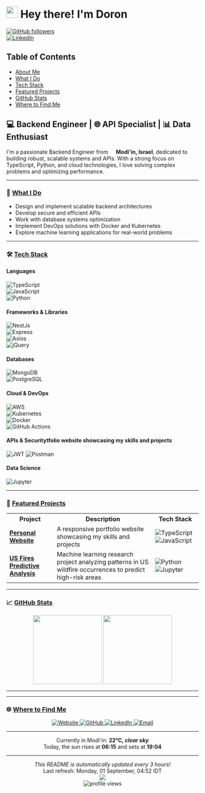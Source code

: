 # <img src="https://emojis.slackmojis.com/emojis/images/1531849430/4246/blob-sunglasses.gif?1531849430" width="30"/> Hey there! I'm Doron

[![GitHub followers](https://img.shields.io/github/followers/DoronF3?style=social)](https://github.com/DoronF3)  
[![LinkedIn](https://img.shields.io/badge/LinkedIn-Connect-blue)](https://www.linkedin.com/in/DoronF3)

## Table of Contents
- [About Me](#-about-me)
- [What I Do](#-what-i-do)
- [Tech Stack](#-tech-stack)
- [Featured Projects](#-featured-projects)
- [GitHub Stats](#-github-stats)
- [Where to Find Me](#-where-to-find-me)

## 💻 Backend Engineer | 🌐 API Specialist | 📊 Data Enthusiast

I'm a passionate Backend Engineer from <img src="https://cdn-icons-png.flaticon.com/512/197/197577.png" width="13"/> **Modi'in, Israel**, dedicated to building robust, scalable systems and APIs. With a strong focus on TypeScript, Python, and cloud technologies, I love solving complex problems and optimizing performance.

---

### 🚀 [What I Do](#-what-i-do)

- Design and implement scalable backend architectures
- Develop secure and efficient APIs
- Work with database systems optimization
- Implement DevOps solutions with Docker and Kubernetes
- Explore machine learning applications for real-world problems

---

### 🛠️ [Tech Stack](#-tech-stack)

#### Languages
![TypeScript](https://img.shields.io/badge/-TypeScript-007ACC?style=for-the-badge&logo=typescript&logoColor=white)  
![JavaScript](https://img.shields.io/badge/-JavaScript-F7DF1E?style=for-the-badge&logo=javascript&logoColor=black)  
![Python](https://img.shields.io/badge/-Python-3776AB?style=for-the-badge&logo=python&logoColor=white)

#### Frameworks & Libraries
![NestJs](https://img.shields.io/badge/-NestJs-ea2845?style=for-the-badge&logo=nestjs&logoColor=white)  
![Express](https://img.shields.io/badge/Express-000000?style=for-the-badge&logo=express&logoColor=white)  
![Axios](https://img.shields.io/badge/axios-671ddf?style=for-the-badge&logo=axios&logoColor=white)  
![jQuery](https://img.shields.io/badge/jQuery-0769AD?style=for-the-badge&logo=jquery&logoColor=white)

#### Databases
![MongoDB](https://img.shields.io/badge/-MongoDB-13aa52?style=for-the-badge&logo=mongodb&logoColor=white)  
![PostgreSQL](https://img.shields.io/badge/PostgreSQL-316192?style=for-the-badge&logo=postgresql&logoColor=white)

#### Cloud & DevOps
![AWS](https://img.shields.io/badge/AWS-FF9900?style=for-the-badge&logo=amazonaws&logoColor=white)  
![Kubernetes](https://img.shields.io/badge/kubernetes-326ce5?style=for-the-badge&logo=kubernetes&logoColor=white)  
![Docker](https://img.shields.io/badge/-Docker-46a2f1?style=for-the-badge&logo=docker&logoColor=white)  
![GitHub Actions](https://img.shields.io/badge/-Github_Actions-2088FF?style=for-the-badge&logo=github-actions&logoColor=white)

#### APIs & Securitytfolio website showcasing my skills and projects</td>
![JWT](https://img.shields.io/badge/JWT-000000?style=for-the-badge&logo=JSON%20web%20tokens&logoColor=white)
![Postman](https://img.shields.io/badge/Postman-FF6C37?style=for-the-badge&logo=Postman&logoColor=white)

#### Data Science
![Jupyter](https://img.shields.io/badge/Jupyter-F37626?style=for-the-badge&logo=Jupyter&logoColor=white)

---

### 🔭 [Featured Projects](#-featured-projects)

<table>
  <tr>
    <th>Project</th>
    <th>Description</th>
    <th>Tech Stack</th>
  </tr>
  <tr>
    <td><a href="https://github.com/DoronF3/doronf3.github.io"><b>Personal Website</b></a></td>
    <td>A responsive portfolio website showcasing my skills and projects</td>
    <td>
      <img alt="TypeScript" src="https://img.shields.io/badge/-TypeScript-007ACC?style=flat-square&logo=typescript&logoColor=white"/>
      <img alt="JavaScript" src="https://img.shields.io/badge/-JavaScript-F7DF1E?style=flat-square&logo=javascript&logoColor=black"/>
    </td>
  </tr>
  <tr>
    <td><a href="https://github.com/DoronF3/School-Projects/blob/main/Machine%20Learning/Ml%20Final/ML%20Final%20Project.ipynb"><b>US Fires Predictive Analysis</b></a></td>
    <td>Machine learning research project analyzing patterns in US wildfire occurrences to predict high-risk areas</td>
    <td>
      <img alt="Python" src="https://img.shields.io/badge/-Python-3776AB?style=flat-square&logo=python&logoColor=white"/>
      <img alt="Jupyter" src="https://img.shields.io/badge/Jupyter-F37626.svg?style=flat-square&logo=Jupyter&logoColor=white"/>
    </td>
  </tr>
</table>

---

### 📈 [GitHub Stats](#-github-stats)

<div align="center">
  <img height="180em" src="https://github-readme-stats.vercel.app/api?username=DoronF3&show_icons=true&theme=dracula&include_all_commits=true&count_private=true"/>
  <img height="180em" src="https://github-readme-stats.vercel.app/api/top-langs/?username=DoronF3&layout=compact&langs_count=7&theme=dracula"/>
</div>

---

---

### 🌐 [Where to Find Me](#-where-to-find-me)

<div align="center">
  <a href="https://doronf3.github.io/" target="_blank" rel="noopener noreferrer">
    <img alt="Website" src="https://img.shields.io/badge/Website-4285F4?style=for-the-badge&logo=google-chrome&logoColor=white" />
  </a>
  <a href="https://github.com/DoronF3" target="_blank" rel="noopener noreferrer">
    <img alt="GitHub" src="https://img.shields.io/badge/GitHub-DoronF3-181717?style=for-the-badge&logo=github" />
  </a>
  <a href="https://linkedin.com/in/DoronF3" target="_blank" rel="noopener noreferrer">
    <img alt="LinkedIn" src="https://img.shields.io/badge/LinkedIn-DoronF3-0A66C2?style=for-the-badge&logo=linkedin" />
  </a>
  <a href="mailto:doronfi3@gmail.com" target="_blank" rel="noopener noreferrer">
    <img alt="Email" src="https://img.shields.io/badge/Email-doronfi3@gmail.com-EA4335?style=for-the-badge&logo=gmail" />
  </a>
</div>

---

<div align="center">
  Currently in Modi'in: <b>22°C, <i>clear sky</i></b><br>
  Today, the sun rises at <b>06:15</b> and sets at <b>19:04</b>
</div>

---

<div align="center">
  <i>This README is automatically updated every 3 hours!</i><br>
  Last refresh: Monday, 01 September, 04:52 IDT<br>
  <img src="https://github.com/DoronF3/DoronF3/workflows/README%20build/badge.svg" />
</div>

<div align="center">
  <img src="https://komarev.com/ghpvc/?username=DoronF3&color=blueviolet" alt="profile views" />
</div>
